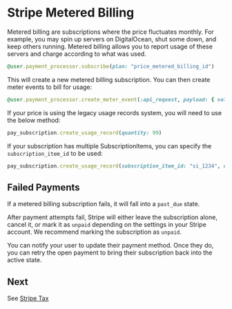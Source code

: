 # Stripe Metered Billing

Metered billing are subscriptions where the price fluctuates monthly. For example, you may spin up servers on DigitalOcean, shut some down, and keep others running. Metered billing allows you to report usage of these servers and charge according to what was used.

```ruby
@user.payment_processor.subscribe(plan: "price_metered_billing_id")
```

This will create a new metered billing subscription. You can then create meter events to bill for usage:

```ruby
@user.payment_processor.create_meter_event(:api_request, payload: { value: 1 })
```

If your price is using the legacy usage records system, you will need to use the below method:

```ruby
pay_subscription.create_usage_record(quantity: 99)
```

If your subscription has multiple SubscriptionItems, you can specify the `subscription_item_id` to be used:

```ruby
pay_subscription.create_usage_record(subscription_item_id: "si_1234", quantity: 99)
```

## Failed Payments

If a metered billing subscription fails, it will fall into a `past_due` state.

After payment attempts fail, Stripe will either leave the subscription alone, cancel it, or mark it as `unpaid` depending on the settings in your Stripe account.
We recommend marking the subscription as `unpaid`.

You can notify your user to update their payment method. Once they do, you can retry the open payment to bring their subscription back into the active state.

## Next

See [Stripe Tax](7_stripe_tax.md)
